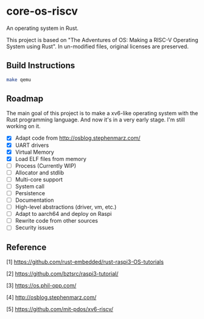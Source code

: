 # core-os-riscv

An operating system in Rust.

This project is based on "The Adventures of OS: Making a RISC-V Operating System using Rust". In un-modified files, original licenses are preserved.

## Build Instructions

```bash
make qemu
```

## Roadmap

The main goal of this project is to make a xv6-like operating system with the Rust programming language. And now it's in a very early stage. I'm still working on it.

- [x] Adapt code from http://osblog.stephenmarz.com/
- [x] UART drivers
- [x] Virtual Memory
- [x] Load ELF files from memory
- [ ] Process (Currently WIP)
- [ ] Allocator and stdlib
- [ ] Multi-core support
- [ ] System call
- [ ] Persistence
- [ ] Documentation
- [ ] High-level abstractions (driver, vm, etc.)
- [ ] Adapt to aarch64 and deploy on Raspi
- [ ] Rewrite code from other sources
- [ ] Security issues

## Reference

[1] https://github.com/rust-embedded/rust-raspi3-OS-tutorials

[2] https://github.com/bztsrc/raspi3-tutorial/

[3] https://os.phil-opp.com/

[4] http://osblog.stephenmarz.com/

[5] https://github.com/mit-pdos/xv6-riscv/